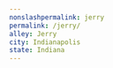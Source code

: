 ```yaml
---
﻿nonslashpermalink: jerry
permalink: /jerry/
alley: Jerry
city: Indianapolis
state: Indiana
---
```

